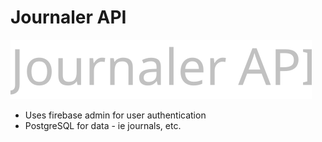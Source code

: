 # Journaler API

![](./banner.svg)

- Uses firebase admin for user authentication
- PostgreSQL for data - ie journals, etc.